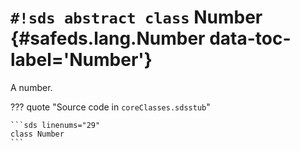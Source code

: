 # `#!sds abstract class` Number {#safeds.lang.Number data-toc-label='Number'}

A number.

??? quote "Source code in `coreClasses.sdsstub`"

    ```sds linenums="29"
    class Number
    ```
